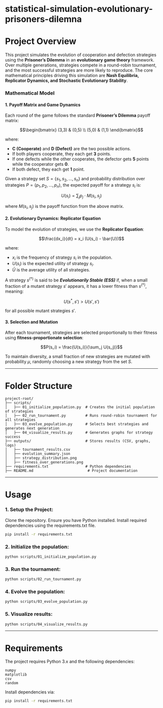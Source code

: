 # statistical-simulation-evolutionary-prisoners-dilemna

# Project Overview

This project simulates the evolution of cooperation and defection strategies using the **Prisoner’s Dilemma** in an **evolutionary game theory** framework. Over multiple generations, strategies compete in a round-robin tournament, and the most successful strategies are more likely to reproduce. The core mathematical principles driving this simulation are **Nash Equilibria, Replicator Dynamics, and Stochastic Evolutionary Stability**.

### Mathematical Model

#### 1. **Payoff Matrix and Game Dynamics**
Each round of the game follows the standard **Prisoner’s Dilemma** payoff matrix:

$$\begin{bmatrix}
(3,3) & (0,5) \\
(5,0) & (1,1)
\end{bmatrix}$$

where:
- **C (Cooperate)** and **D (Defect)** are the two possible actions.
- If both players cooperate, they each get **3** points.
- If one defects while the other cooperates, the defector gets **5** points while the cooperator gets **0**.
- If both defect, they each get **1** point.

Given a strategy set $S = \{s_1, s_2, ..., s_n\}$ and probability distribution over strategies $P = (p_1, p_2, ..., p_n)$, the expected payoff for a strategy $s_i$ is:

$$U(s_i) = \sum_{j} p_j \cdot M(s_i, s_j)$$

where $M(s_i, s_j)$ is the payoff function from the above matrix.

#### 2. **Evolutionary Dynamics: Replicator Equation**
To model the evolution of strategies, we use the **Replicator Equation**:

$$\frac{dx_i}{dt} = x_i (U(s_i) - \bar{U})$$

where:
- $x_i$ is the frequency of strategy $s_i$ in the population.
- $U(s_i)$ is the expected utility of strategy $s_i$.
- $\bar{U}$ is the average utility of all strategies.

A strategy $s^(*)$ is said to be **_Evolutionarily Stable (ESS)_** if, when a small fraction of a mutant strategy $s'$ appears, it has a lower fitness than $s^(*)$, meaning:

$$U(s^*, s') > U(s', s')$$

for all possible mutant strategies $s'$.

#### 3. **Selection and Mutation**
After each tournament, strategies are selected proportionally to their fitness using **fitness-proportionate selection**:

$$P(s_i) = \frac{U(s_i)}{\sum_j U(s_j)}$$

To maintain diversity, a small fraction of new strategies are mutated with probability $\mu$, randomly choosing a new strategy from the set $S$.

---

# Folder Structure

```
project-root/
├── scripts/
│   ├── 01_initialize_population.py  # Creates the initial population of strategies
│   ├── 02_run_tournament.py         # Runs round-robin tournament for all strategies
│   ├── 03_evolve_population.py      # Selects best strategies and generates next generation
│   ├── 04_visualize_results.py      # Generates graphs for strategy success
├── outputs/                         # Stores results (CSV, graphs, logs)
│   ├── tournament_results.csv
│   ├── evolution_summary.json
│   ├── strategy_distribution.png
│   ├── fitness_over_generations.png
├── requirements.txt                 # Python dependencies
├── README.md                         # Project documentation
```

---

# Usage

### 1. Setup the Project:
Clone the repository.
Ensure you have Python installed.
Install required dependencies using the requirements.txt file.
```sh
pip install -r requirements.txt
```

### 2. Initialize the population:
```sh
python scripts/01_initialize_population.py
```

### 3. Run the tournament:
```sh
python scripts/02_run_tournament.py
```

### 4. Evolve the population:
```sh
python scripts/03_evolve_population.py
```

### 5. Visualize results:
```sh
python scripts/04_visualize_results.py
```

---

# Requirements

The project requires Python 3.x and the following dependencies:

```
numpy
matplotlib
csv
random
```

Install dependencies via:
```sh
pip install -r requirements.txt
```
